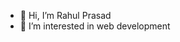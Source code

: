 - 👋 Hi, I’m Rahul Prasad
- 👀 I’m interested in web development
<!---
programmerahul/programmerahul is a ✨ special ✨ repository because its `README.md` (this file) appears on your GitHub profile.
You can click the Preview link to take a look at your changes.
--->
